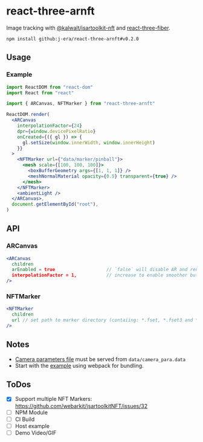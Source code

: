 # react-three-arnft

Image tracking with [@kalwalt/jsartoolkit-nft](https://github.com/webarkit/jsartoolkitNFT) and [react-three-fiber](https://github.com/pmndrs/react-three-fiber).

```
npm install github:j-era/react-three-arnft#v0.2.0
```

## Usage

### Example

```jsx
import ReactDOM from "react-dom"
import React from "react"

import { ARCanvas, NFTMarker } from "react-three-arnft"

ReactDOM.render(
  <ARCanvas
    interpolationFactor={24}
    dpr={window.devicePixelRatio}
    onCreated={({ gl }) => {
      gl.setSize(window.innerWidth, window.innerHeight)
    }}
  >
    <NFTMarker url={"data/marker/pinball"}>
      <mesh scale={[100, 100, 100]}>
        <boxBufferGeometry args={[1, 1, 1]} />
        <meshNormalMaterial opacity={0.5} transparent={true} />
      </mesh>
    </NFTMarker>
    <ambientLight />
  </ARCanvas>,
  document.getElementById("root"),
)
```

## API

### ARCanvas

```jsx
<ARCanvas
  children
  arEnabled = true                   // `false` will disable AR and render children into regular r3f <Canvas />
  interpolationFactor = 1,           // increase to enable smoother but slower tracking
/>
```

### NFTMarker

```jsx
<NFTMarker
  children
  url // set path to marker directory (contaiing: *.fset, *.fset3 and *.iset)
/>
```

## Notes

- [Camera parameters file](./example/data/camera_para.dat) must be served from `data/camera_para.data`
- Start with the [example](./example) using webpack for bundling.

## ToDos

- [x] Support multiple NFT Markers: https://github.com/webarkit/jsartoolkitNFT/issues/32
- [ ] NPM Module
- [ ] CI Build
- [ ] Host example
- [ ] Demo Video/GIF
